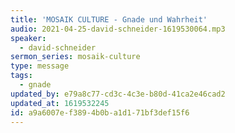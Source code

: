```yaml
---
title: 'MOSAIK CULTURE - Gnade und Wahrheit'
audio: 2021-04-25-david-schneider-1619530064.mp3
speaker:
  - david-schneider
sermon_series: mosaik-culture
type: message
tags:
  - gnade
updated_by: e79a8c77-cd3c-4c3e-b80d-41ca2e46cad2
updated_at: 1619532245
id: a9a6007e-f389-4b0b-a1d1-71bf3def15f6
---
```

